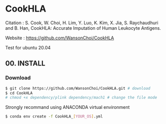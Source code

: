 # CookHLA 

Citation : S. Cook, W. Choi, H. Lim, Y. Luo, K. Kim, X. Jia, S. Raychaudhuri and B. Han, CookHLA: Accurate Imputation of Human Leukocyte Antigens.

Website :  https://github.com/WansonChoi/CookHLA


Test for ubuntu 20.04

## 00. INSTALL

### Download

``` bash
$ git clone https://github.com/WansonChoi/CookHLA.git # download
$ cd CookHLA 
# chmod +x dependency/plink dependency/mach1 # change the file mode
```

Strongly recommand using ANACONDA virtual environment

``` bash
$ conda env create -f CookHLA_[YOUR_OS].yml
```
